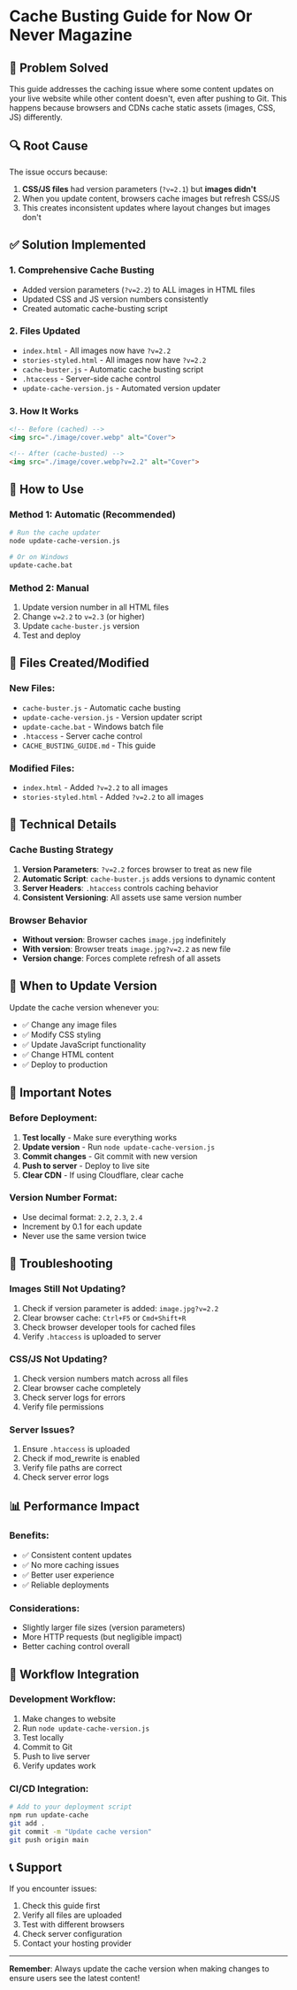 # Cache Busting Guide for Now Or Never Magazine

## 🎯 Problem Solved

This guide addresses the caching issue where some content updates on your live website while other content doesn't, even after pushing to Git. This happens because browsers and CDNs cache static assets (images, CSS, JS) differently.

## 🔍 Root Cause

The issue occurs because:
1. **CSS/JS files** had version parameters (`?v=2.1`) but **images didn't**
2. When you update content, browsers cache images but refresh CSS/JS
3. This creates inconsistent updates where layout changes but images don't

## ✅ Solution Implemented

### 1. **Comprehensive Cache Busting**
- Added version parameters (`?v=2.2`) to ALL images in HTML files
- Updated CSS and JS version numbers consistently
- Created automatic cache-busting script

### 2. **Files Updated**
- `index.html` - All images now have `?v=2.2`
- `stories-styled.html` - All images now have `?v=2.2`
- `cache-buster.js` - Automatic cache busting script
- `.htaccess` - Server-side cache control
- `update-cache-version.js` - Automated version updater

### 3. **How It Works**
```html
<!-- Before (cached) -->
<img src="./image/cover.webp" alt="Cover">

<!-- After (cache-busted) -->
<img src="./image/cover.webp?v=2.2" alt="Cover">
```

## 🚀 How to Use

### Method 1: Automatic (Recommended)
```bash
# Run the cache updater
node update-cache-version.js

# Or on Windows
update-cache.bat
```

### Method 2: Manual
1. Update version number in all HTML files
2. Change `v=2.2` to `v=2.3` (or higher)
3. Update `cache-buster.js` version
4. Test and deploy

## 📁 Files Created/Modified

### New Files:
- `cache-buster.js` - Automatic cache busting
- `update-cache-version.js` - Version updater script
- `update-cache.bat` - Windows batch file
- `.htaccess` - Server cache control
- `CACHE_BUSTING_GUIDE.md` - This guide

### Modified Files:
- `index.html` - Added `?v=2.2` to all images
- `stories-styled.html` - Added `?v=2.2` to all images

## 🔧 Technical Details

### Cache Busting Strategy
1. **Version Parameters**: `?v=2.2` forces browser to treat as new file
2. **Automatic Script**: `cache-buster.js` adds versions to dynamic content
3. **Server Headers**: `.htaccess` controls caching behavior
4. **Consistent Versioning**: All assets use same version number

### Browser Behavior
- **Without version**: Browser caches `image.jpg` indefinitely
- **With version**: Browser treats `image.jpg?v=2.2` as new file
- **Version change**: Forces complete refresh of all assets

## 🎯 When to Update Version

Update the cache version whenever you:
- ✅ Change any image files
- ✅ Modify CSS styling
- ✅ Update JavaScript functionality
- ✅ Change HTML content
- ✅ Deploy to production

## 🚨 Important Notes

### Before Deployment:
1. **Test locally** - Make sure everything works
2. **Update version** - Run `node update-cache-version.js`
3. **Commit changes** - Git commit with new version
4. **Push to server** - Deploy to live site
5. **Clear CDN** - If using Cloudflare, clear cache

### Version Number Format:
- Use decimal format: `2.2`, `2.3`, `2.4`
- Increment by 0.1 for each update
- Never use the same version twice

## 🐛 Troubleshooting

### Images Still Not Updating?
1. Check if version parameter is added: `image.jpg?v=2.2`
2. Clear browser cache: `Ctrl+F5` or `Cmd+Shift+R`
3. Check browser developer tools for cached files
4. Verify `.htaccess` is uploaded to server

### CSS/JS Not Updating?
1. Check version numbers match across all files
2. Clear browser cache completely
3. Check server logs for errors
4. Verify file permissions

### Server Issues?
1. Ensure `.htaccess` is uploaded
2. Check if mod_rewrite is enabled
3. Verify file paths are correct
4. Check server error logs

## 📊 Performance Impact

### Benefits:
- ✅ Consistent content updates
- ✅ No more caching issues
- ✅ Better user experience
- ✅ Reliable deployments

### Considerations:
- Slightly larger file sizes (version parameters)
- More HTTP requests (but negligible impact)
- Better caching control overall

## 🔄 Workflow Integration

### Development Workflow:
1. Make changes to website
2. Run `node update-cache-version.js`
3. Test locally
4. Commit to Git
5. Push to live server
6. Verify updates work

### CI/CD Integration:
```bash
# Add to your deployment script
npm run update-cache
git add .
git commit -m "Update cache version"
git push origin main
```

## 📞 Support

If you encounter issues:
1. Check this guide first
2. Verify all files are uploaded
3. Test with different browsers
4. Check server configuration
5. Contact your hosting provider

---

**Remember**: Always update the cache version when making changes to ensure users see the latest content!
